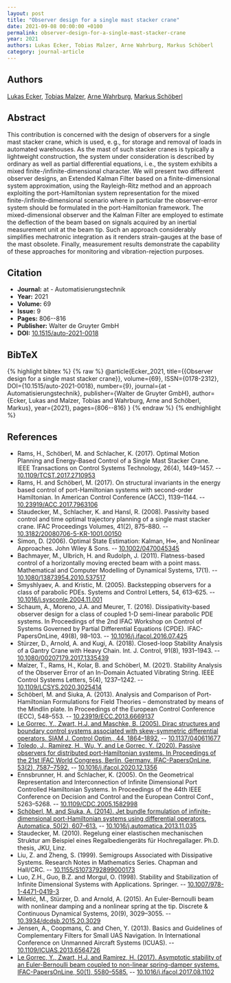 ```yaml
---
layout: post
title: "Observer design for a single mast stacker crane"
date: 2021-09-08 00:00:00 +0100
permalink: observer-design-for-a-single-mast-stacker-crane
year: 2021
authors: Lukas Ecker, Tobias Malzer, Arne Wahrburg, Markus Schöberl
category: journal-article
---
```

 
## Authors
[Lukas Ecker](authors/lukas-ecker), [Tobias Malzer](authors/tobias-malzer), [Arne Wahrburg](authors/arne-wahrburg), [Markus Schöberl](authors/markus-schoberl)
 
## Abstract
This contribution is concerned with the design of observers for a single mast stacker crane, which is used, e. g., for storage and removal of loads in automated warehouses. As the mast of such stacker cranes is typically a lightweight construction, the system under consideration is described by ordinary as well as partial differential equations, i. e., the system exhibits a mixed finite-/infinite-dimensional character. We will present two different observer designs, an Extended Kalman Filter based on a finite-dimensional system approximation, using the Rayleigh-Ritz method and an approach exploiting the port-Hamiltonian system representation for the mixed finite-/infinite-dimensional scenario where in particular the observer-error system should be formulated in the port-Hamiltonian framework. The mixed-dimensional observer and the Kalman Filter are employed to estimate the deflection of the beam based on signals acquired by an inertial measurement unit at the beam tip. Such an approach considerably simplifies mechatronic integration as it renders strain-gauges at the base of the mast obsolete. Finally, measurement results demonstrate the capability of these approaches for monitoring and vibration-rejection purposes.
 
## Citation
- **Journal:** at - Automatisierungstechnik
- **Year:** 2021
- **Volume:** 69
- **Issue:** 9
- **Pages:** 806--816
- **Publisher:** Walter de Gruyter GmbH
- **DOI:** [10.1515/auto-2021-0018](https://doi.org/10.1515/auto-2021-0018)
 
## BibTeX
{% highlight bibtex %}
{% raw %}
@article{Ecker_2021,
  title={{Observer design for a single mast stacker crane}},
  volume={69},
  ISSN={0178-2312},
  DOI={10.1515/auto-2021-0018},
  number={9},
  journal={at - Automatisierungstechnik},
  publisher={Walter de Gruyter GmbH},
  author={Ecker, Lukas and Malzer, Tobias and Wahrburg, Arne and Schöberl, Markus},
  year={2021},
  pages={806--816}
}
{% endraw %}
{% endhighlight %}
 
## References
- Rams, H., Schöberl, M. and Schlacher, K. (2017). Optimal Motion Planning and Energy-Based Control of a Single Mast Stacker Crane. IEEE Transactions on Control Systems Technology, 26(4), 1449–1457. -- [10.1109/TCST.2017.2710953](https://doi.org/10.1109/TCST.2017.2710953)
- Rams, H. and Schöberl, M. (2017). On structural invariants in the energy based control of port-Hamiltonian systems with second-order Hamiltonian. In American Control Conference (ACC), 1139–1144. -- [10.23919/ACC.2017.7963106](https://doi.org/10.23919/ACC.2017.7963106)
- Staudecker, M., Schlacher, K. and Hansl, R. (2008). Passivity based control and time optimal trajectory planning of a single mast stacker crane. IFAC Proceedings Volumes, 41(2), 875–880. -- [10.3182/20080706-5-KR-1001.00150](https://doi.org/10.3182/20080706-5-KR-1001.00150)
- Simon, D. (2006). Optimal State Estimation: Kalman, H∞, and Nonlinear Approaches. John Wiley & Sons. -- [10.1002/0470045345](https://doi.org/10.1002/0470045345)
- Bachmayer, M., Ulbrich, H. and Rudolph, J. (2011). Flatness-based control of a horizontally moving erected beam with a point mass. Mathematical and Computer Modelling of Dynamical Systems, 17(1). -- [10.1080/13873954.2010.537517](https://doi.org/10.1080/13873954.2010.537517)
- Smyshlyaev, A. and Kristic, M. (2005). Backstepping observers for a class of parabolic PDEs. Systems and Control Letters, 54, 613–625. -- [10.1016/j.sysconle.2004.11.001](https://doi.org/10.1016/j.sysconle.2004.11.001)
- Schaum, A., Moreno, J.A. and Meurer, T. (2016). Dissipativity-based observer design for a class of coupled 1-D semi-linear parabolic PDE systems. In Proceedings of the 2nd IFAC Workshop on Control of Systems Governed by Partial Differential Equations (CPDE). IFAC-PapersOnLine, 49(8), 98–103. -- [10.1016/j.ifacol.2016.07.425](https://doi.org/10.1016/j.ifacol.2016.07.425)
- Stürzer, D., Arnold, A. and Kugi, A. (2018). Closed-loop Stability Analysis of a Gantry Crane with Heavy Chain. Int. J. Control, 91(8), 1931–1943. -- [10.1080/00207179.2017.1335439](https://doi.org/10.1080/00207179.2017.1335439)
- Malzer, T., Rams, H., Kolar, B. and Schöberl, M. (2021). Stability Analysis of the Observer Error of an In-Domain Actuated Vibrating String. IEEE Control Systems Letters, 5(4), 1237–1242. -- [10.1109/LCSYS.2020.3025414](https://doi.org/10.1109/LCSYS.2020.3025414)
- Schöberl, M. and Siuka, A. (2013). Analysis and Comparison of Port-Hamiltonian Formulations for Field Theories – demonstrated by means of the Mindlin plate. In Proceedings of the European Control Conference (ECC), 548–553. -- [10.23919/ECC.2013.6669137](https://doi.org/10.23919/ECC.2013.6669137)
- [Le Gorrec, Y., Zwart, H.J. and Maschke, B. (2005). Dirac structures and boundary control systems associated with skew-symmetric differential operators. SIAM J. Control Optim., 44, 1864–1892.](dirac-structures-and-boundary-control-systems-associated-with-skew-symmetric-differential-operators) -- [10.1137/040611677](https://doi.org/10.1137/040611677)
- [Toledo, J., Ramirez, H., Wu, Y. and Le Gorrec, Y. (2020). Passive observers for distributed port-Hamiltonian systems. In Proceedings of the 21st IFAC World Congress, Berlin, Germany. IFAC-PapersOnLine, 53(2), 7587–7592.](passive-observers-for-distributed-port-hamiltonian-systems) -- [10.1016/j.ifacol.2020.12.1356](https://doi.org/10.1016/j.ifacol.2020.12.1356)
- Ennsbrunner, H. and Schlacher, K. (2005). On the Geometrical Representation and Interconnection of Infinite Dimensional Port Controlled Hamiltonian Systems. In Proceedings of the 44th IEEE Conference on Decision and Control and the European Control Conf., 5263–5268. -- [10.1109/CDC.2005.1582998](https://doi.org/10.1109/CDC.2005.1582998)
- [Schöberl, M. and Siuka, A. (2014). Jet bundle formulation of infinite-dimensional port-Hamiltonian systems using differential operators. Automatica, 50(2), 607–613.](jet-bundle-formulation-of-infinite-dimensional-port-hamiltonian-systems-using-differential-operators) -- [10.1016/j.automatica.2013.11.035](https://doi.org/10.1016/j.automatica.2013.11.035)
- Staudecker, M. (2010). Regelung einer elastischen mechanischen Struktur am Beispiel eines Regalbediengeräts für Hochregallager. Ph.D. thesis, JKU, Linz.
- Liu, Z. and Zheng, S. (1999). Semigroups Associated with Dissipative Systems. Research Notes in Mathematics Series. Chapman and Hall/CRC. -- [10.1155/S1073792899000173](https://doi.org/10.1155/S1073792899000173)
- Luo, Z.H., Guo, B.Z. and Morgul, O. (1998). Stability and Stabilization of Infinite Dimensional Systems with Applications. Springer. -- [10.1007/978-1-4471-0419-3](https://doi.org/10.1007/978-1-4471-0419-3)
- Miletić, M., Stürzer, D. and Arnold, A. (2015). An Euler-Bernoulli beam with nonlinear damping and a nonlinear spring at the tip. Discrete & Continuous Dynamical Systems, 20(9), 3029–3055. -- [10.3934/dcdsb.2015.20.3029](https://doi.org/10.3934/dcdsb.2015.20.3029)
- Jensen, A., Coopmans, C. and Chen, Y. (2013). Basics and Guidelines of Complementary Filters for Small UAS Navigation. In International Conference on Unmanned Aircraft Systems (ICUAS). -- [10.1109/ICUAS.2013.6564726](https://doi.org/10.1109/ICUAS.2013.6564726)
- [Le Gorrec, Y., Zwart, H.J. and Ramirez, H. (2017). Asymptotic stability of an Euler-Bernoulli beam coupled to non-linear spring-damper systems. IFAC-PapersOnLine, 50(1), 5580–5585.](asymptotic-stability-of-an-euler-bernoulli-beam-coupled-to-non-linear-spring-damper-systems) -- [10.1016/j.ifacol.2017.08.1102](https://doi.org/10.1016/j.ifacol.2017.08.1102)

